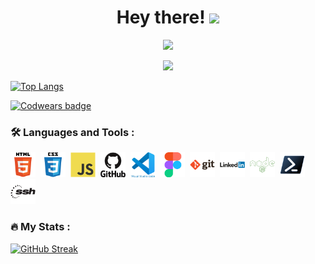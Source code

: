 <div id="header" align="center">
  <h1>
  Hey there!
  <img src="https://media.giphy.com/media/hvRJCLFzcasrR4ia7z/giphy.gif" width="30px"/>
</h1>
  <img src="https://i.giphy.com/media/v1.Y2lkPTc5MGI3NjExeWxsdXJydzNrMDE4c3cwOXcyMXAybXB4N2F5NThpcHR6N2xjNDNwMiZlcD12MV9pbnRlcm5hbF9naWZfYnlfaWQmY3Q9Zw/RbDKaczqWovIugyJmW/giphy.gif" width="100"/>

  ![](https://komarev.com/ghpvc/?username=ElenaWebDev984)
  
</div>




[![Top Langs](https://github-readme-stats.vercel.app/api/top-langs/?username=ElenaWebDev984&layout=compact&theme=vision-friendly-dark)](https://github.com/anuraghazra/github-readme-stats)


[![Codwears badge](https://www.codewars.com/users/ElenaWebDev984/badges/large)](https://www.codewars.com/users/ElenaWebDev984)



### :hammer_and_wrench: Languages and Tools :
<div>
  <img src="https://raw.githubusercontent.com/devicons/devicon/ca28c779441053191ff11710fe24a9e6c23690d6/icons/html5/html5-original-wordmark.svg" title="HTML5" alt="HTML5" width="40" height="40"/>&nbsp;
  <img src="https://raw.githubusercontent.com/devicons/devicon/ca28c779441053191ff11710fe24a9e6c23690d6/icons/css3/css3-original-wordmark.svg" title="CSS3" alt="CSS3" width="40" height="40"/>&nbsp;
  <img src="https://raw.githubusercontent.com/devicons/devicon/ca28c779441053191ff11710fe24a9e6c23690d6/icons/javascript/javascript-original.svg" title="JavaScript" alt="JavaScript" width="40" height="40"/>&nbsp;
  <img src="https://raw.githubusercontent.com/devicons/devicon/ca28c779441053191ff11710fe24a9e6c23690d6/icons/github/github-original-wordmark.svg" title="GitHub" alt="GitHub" width="40" height="40"/>&nbsp;
  <img src="https://raw.githubusercontent.com/devicons/devicon/ca28c779441053191ff11710fe24a9e6c23690d6/icons/vscode/vscode-original-wordmark.svg" title="VS Code" alt="VS Code" width="40" height="40"/>&nbsp;
  <img src="https://raw.githubusercontent.com/devicons/devicon/ca28c779441053191ff11710fe24a9e6c23690d6/icons/figma/figma-original.svg" title="figma" alt="figma" width="40" height="40"/>&nbsp;
  <img src="https://raw.githubusercontent.com/devicons/devicon/ca28c779441053191ff11710fe24a9e6c23690d6/icons/git/git-original-wordmark.svg"  title="git" alt="git" width="40" height="40"/>&nbsp;
  <img src="https://raw.githubusercontent.com/devicons/devicon/ca28c779441053191ff11710fe24a9e6c23690d6/icons/linkedin/linkedin-original-wordmark.svg" title="linkedin" alt="linkedin" width="40" height="40"/>&nbsp;
  <img src="https://raw.githubusercontent.com/devicons/devicon/ca28c779441053191ff11710fe24a9e6c23690d6/icons/nodejs/nodejs-line-wordmark.svg" title="nodejs" alt="nodejs" width="40" height="40"/>&nbsp;
  <img src="https://raw.githubusercontent.com/devicons/devicon/ca28c779441053191ff11710fe24a9e6c23690d6/icons/powershell/powershell-original.svg" title="powershell" alt="powershell" width="40" height="40"/>&nbsp;
  <img src="https://raw.githubusercontent.com/devicons/devicon/ca28c779441053191ff11710fe24a9e6c23690d6/icons/ssh/ssh-original-wordmark.svg" title="ssh"  alt="ssh" width="40" height="40"/>&nbsp;
</div>



### :fire: My Stats :

[![GitHub Streak](http://github-readme-streak-stats.herokuapp.com?user=ElenaWebDev984&theme=dark&background=000000)](https://git.io/streak-stats)




    

